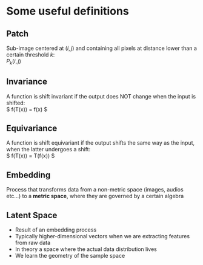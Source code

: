 # Some useful definitions

## Patch

Sub-image centered at $(i,j)$ and containing all pixels at distance lower than a certain threshold $k$:  
$P_k(i,j)$

## Invariance

A function is shift invariant if the output does NOT change when the input is shifted:  
$ f(T(x)) = f(x) $

## Equivariance

A function is shift equivariant if the output shifts the same way as the input, when the latter undergoes a shift:  
$ f(T(x)) = T(f(x)) $

## Embedding

Process that transforms data from a non-metric space (images, audios etc...) to a **metric space**, where they are governed by a certain algebra

## Latent Space

- Result of an embedding process
- Typically higher-dimensional vectors when we are extracting features from raw data
- In theory a space where the actual data distribution lives
- We learn the geometry of the sample space